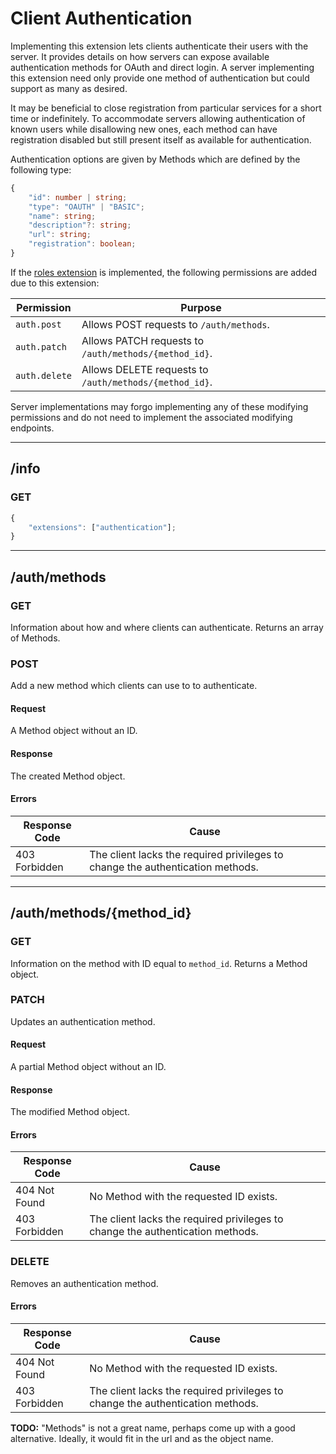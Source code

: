 Client Authentication
=====================
Implementing this extension lets clients authenticate their users with the server.
It provides details on how servers can expose available authentication methods for OAuth and direct login.
A server implementing this extension need only provide one method of authentication but could support as many as desired.

It may be beneficial to close registration from particular services for a short time or indefinitely.
To accommodate servers allowing authentication of known users while disallowing new ones, each method can have registration disabled but still present itself as available for authentication.

Authentication options are given by Methods which are defined by the following type:
```typescript
{
	"id": number | string;
	"type": "OAUTH" | "BASIC";
	"name": string;
	"description"?: string;
	"url": string;
	"registration": boolean;
}
```

If the [roles extension](./roles.md) is implemented, the following permissions are added due to this extension:

| Permission    | Purpose                                                |
|---------------|--------------------------------------------------------|
| `auth.post`   | Allows POST requests to `/auth/methods`.               |
| `auth.patch`  | Allows PATCH requests to `/auth/methods/{method_id}`.  |
| `auth.delete` | Allows DELETE requests to `/auth/methods/{method_id}`. |

Server implementations may forgo implementing any of these modifying permissions and do not need to implement the associated modifying endpoints.

--------------------------------------------------------------------------------

## /info
### GET
```typescript
{
	"extensions": ["authentication"];
}
```

--------------------------------------------------------------------------------

## /auth/methods
### GET
Information about how and where clients can authenticate.
Returns an array of Methods.

### POST
Add a new method which clients can use to to authenticate.
#### Request
A Method object without an ID.
#### Response
The created Method object.
#### Errors
| Response Code | Cause                                                                          |
|---------------|--------------------------------------------------------------------------------|
| 403 Forbidden | The client lacks the required privileges to change the authentication methods. |

--------------------------------------------------------------------------------

## /auth/methods/{method_id}
### GET
Information on the method with ID equal to `method_id`.
Returns a Method object.

### PATCH
Updates an authentication method.
#### Request
A partial Method object without an ID.
#### Response
The modified Method object.
#### Errors
| Response Code | Cause                                                                          |
|---------------|--------------------------------------------------------------------------------|
| 404 Not Found | No Method with the requested ID exists.                                        |
| 403 Forbidden | The client lacks the required privileges to change the authentication methods. |

### DELETE
Removes an authentication method.
#### Errors
| Response Code | Cause                                                                          |
|---------------|--------------------------------------------------------------------------------|
| 404 Not Found | No Method with the requested ID exists.                                        |
| 403 Forbidden | The client lacks the required privileges to change the authentication methods. |


**TODO:** "Methods" is not a great name, perhaps come up with a good alternative. Ideally, it would fit in the url and as the object name.